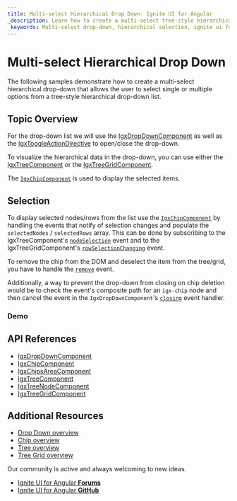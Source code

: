 ```yaml
---
title: Multi-select Hierarchical Drop Down- Ignite UI for Angular
_description: Learn how to create a multi-select tree-style hierarchical drop-down with Ignite UI.
_keywords: Multi-select drop-down, hierarchical selection, ignite ui for angular, infragistics
---
```


# Multi-select Hierarchical Drop Down

The following samples demonstrate how to create a multi-select hierarchical drop-down that allows the user to select single or multiple options from a tree-style hierarchical drop-down list.

## Topic Overview

For the drop-down list we will use the [IgxDropDownComponent]({environment:angularApiUrl}/classes/igxdropdowncomponent.html) as well as the [IgxToggleActionDirective]({environment:angularApiUrl}/classes/igxtoggleactiondirective.html) to open/close the drop-down.

To visualize the hierarchical data in the drop-down, you can use either the [IgxTreeComponent]({environment:angularApiUrl}/classes/igxtreecomponent.html) or the [IgxTreeGridComponent]({environment:angularApiUrl}/classes/igxtreegridcomponent.html).

The [`IgxChipComponent`]({environment:angularApiUrl}/classes/igxchipcomponent.html) is used to display the selected items.

## Selection

To display selected nodes/rows from the list use the [`IgxChipComponent`]({environment:angularApiUrl}/classes/igxchipcomponent.html) by handling the events that notify of selection changes and populate the `selectedNodes` / `selectedRows` array. This can be done by subscribing to the IgxTreeComponent's [`nodeSelection`]({environment:angularApiUrl}/classes/igxtreecomponent.html#nodeSelection) event and to the IgxTreeGridComponent's [`rowSelectionChanging`]({environment:angularApiUrl}/classes/igxtreegridcomponent.html#rowSelectionChanging) event.

To remove the chip from the DOM and deselect the item from the tree/grid, you have to handle the [`remove`]({environment:angularApiUrl}/classes/igxchipcomponent.html#remove) event.

Additionally, a way to prevent the drop-down from closing on chip deletion would be to check the event's composite path for an `igx-chip` node and then cancel the event in the `IgxDropDownComponent`'s [`closing`]({environment:angularApiUrl}/classes/igxdropdowncomponent.html#closing) event handler.

### Demo
<code-view style="height: 560px;" 
           data-demos-base-url="{environment:demosBaseUrl}" 
           iframe-src="{environment:demosBaseUrl}/data-entries/dropdown-tree-hierarchical-selection" >
</code-view>

<code-view style="height:560px" 
           data-demos-base-url="{environment:demosBaseUrl}" 
           iframe-src="{environment:demosBaseUrl}/data-entries/dropdown-tree-grid-hierarchical-selection">
</code-view>


## API References

* [IgxDropDownComponent]({environment:angularApiUrl}/classes/igxdropdowncomponent.html)
* [IgxChipComponent]({environment:angularApiUrl}/classes/igxchipcomponent.html)
* [IgxChipsAreaComponent]({environment:angularApiUrl}/classes/igxchipsareacomponent.html)
* [IgxTreeComponent]({environment:angularApiUrl}/classes/igxtreecomponent.html)
* [IgxTreeNodeComponent]({environment:angularApiUrl}/classes/igxtreenodecomponent.html)
* [IgxTreeGridComponent]({environment:angularApiUrl}/classes/igxtreegridcomponent.html)

## Additional Resources
<div class="divider--half"></div>    

* [Drop Down overview](drop-down.md)
* [Chip overview](chip.md)
* [Tree overview](tree.md)
* [Tree Grid overview](treegrid/tree-grid.md)

<div class="divider--half"></div>
Our community is active and always welcoming to new ideas.    

* [Ignite UI for Angular **Forums**](https://www.infragistics.com/community/forums/f/ignite-ui-for-angular)    
* [Ignite UI for Angular **GitHub**](https://github.com/IgniteUI/igniteui-angular)     
